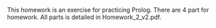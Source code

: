 This homework is an exercise for practicing Prolog. There are 4 part for homework. All parts is detailed in Homework_2_v2.pdf. 